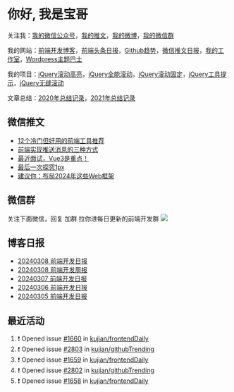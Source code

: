 
# 你好, 我是宝哥

关注我：[我的微信公众号](https://open.weixin.qq.com/qr/code?username=caibaojian_com)，[我的推文](https://weixin.qdkfweb.cn/)，[我的微博](https://weibo.com/kujian)，[我的微信群](https://qdkfweb.cn/go/weixinqun)

我的网站：[前端开发博客](https://qdkfweb.cn/)，[前端头条日报](https://toutiao.qdkfweb.cn/)，[Github趋势](https://github.qdkfweb.cn/)，[微信推文日报](https://weixin.qdkfweb.cn/)，[我的工作室](https://diy.qdkfweb.cn/)，[Wordpress主题巴士](https://wp.qdkfweb.cn/)

我的项目：[jQuery滚动高亮](https://github.com/kujian/scrollHighlight)，[jQuery全能滚动](https://github.com/kujian/power-slider)，[jQuery滚动固定](https://github.com/kujian/scrollfix)，[jQuery工具提示](https://github.com/kujian/tooltip)，[jQuery无缝滚动](http://github.com/kujian/scrollForever)

文章总结：[2020年总结记录](https://mp.weixin.qq.com/s/u0YW8BFWYLquVauhHrkSMQ)，[2021年总结记录](https://mp.weixin.qq.com/s/zMnxIpxMdDrIyuLxHRnSPw)


## 微信推文

<!-- BLOG-POST-LIST:START -->
- [12个冷门但好用的前端工具推荐](https://weixin.qdkfweb.cn/41107.html)
- [前端实现推送消息的三种方式](https://weixin.qdkfweb.cn/41051.html)
- [最近面试，Vue3是重点！](https://weixin.qdkfweb.cn/41011.html)
- [最后一次探究1px](https://weixin.qdkfweb.cn/41012.html)
- [建议你：布局2024年这些Web框架](https://weixin.qdkfweb.cn/40928.html)
<!-- BLOG-POST-LIST:END -->

## 微信群
关注下面微信，回复 加群 拉你进每日更新的前端开发群
![](https://pic.qdkfweb.cn/uploads/2023/11/weixin.png)

## 博客日报

<!-- DAILY:START -->
- [20240308 前端开发日报](https://qdkfweb.cn/fe-daily-20240308.html)
- [20240308 前端开发周报](https://qdkfweb.cn/fe-weekly-20240308.html)
- [20240307 前端开发日报](https://qdkfweb.cn/fe-daily-20240307.html)
- [20240306 前端开发日报](https://qdkfweb.cn/fe-daily-20240306.html)
- [20240305 前端开发日报](https://qdkfweb.cn/fe-daily-20240305.html)
<!-- DAILY:END -->


## 最近活动

<!--START_SECTION:activity-->
1. ❗ Opened issue [#1660](https://github.com/kujian/frontendDaily/issues/1660) in [kujian/frontendDaily](https://github.com/kujian/frontendDaily)
2. ❗ Opened issue [#2803](https://github.com/kujian/githubTrending/issues/2803) in [kujian/githubTrending](https://github.com/kujian/githubTrending)
3. ❗ Opened issue [#1659](https://github.com/kujian/frontendDaily/issues/1659) in [kujian/frontendDaily](https://github.com/kujian/frontendDaily)
4. ❗ Opened issue [#2802](https://github.com/kujian/githubTrending/issues/2802) in [kujian/githubTrending](https://github.com/kujian/githubTrending)
5. ❗ Opened issue [#1658](https://github.com/kujian/frontendDaily/issues/1658) in [kujian/frontendDaily](https://github.com/kujian/frontendDaily)
<!--END_SECTION:activity-->
